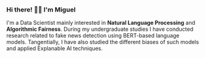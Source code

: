 ### Hi there! 👋🏻 I'm Miguel

I'm a Data Scientist mainly interested in **Natural Language Processing** and **Algorithmic Fairness**. During my undergraduate studies I have conducted research related to fake news detection using BERT-based language models. Tangentially, I have also studied the different biases of such models and applied Explanable AI techniques.

<!--
**MiguelClaramunt/MiguelClaramunt** is a ✨ _special_ ✨ repository because its `README.md` (this file) appears on your GitHub profile.

Here are some ideas to get you started:

- 🔭 I’m currently working on ...
- 🌱 I’m currently learning ...
- 👯 I’m looking to collaborate on ...
- 🤔 I’m looking for help with ...
- 💬 Ask me about ...
- 📫 How to reach me: ...
- 😄 Pronouns: ...
- ⚡ Fun fact: ...
-->
